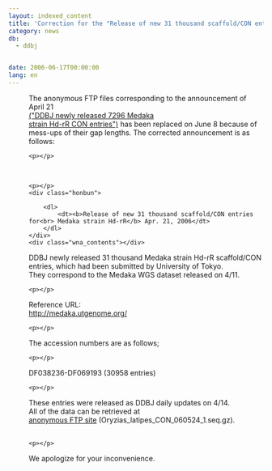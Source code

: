 ```yaml
---
layout: indexed_content
title: 'Correction for the "Release of new 31 thousand scaffold/CON entries for Medaka strain Hd-rR (Apr.21)'
category: news
db:
  - ddbj


date: 2006-06-17T00:00:00
lang: en
---
```


<html>
<dd>The anonymous FTP files corresponding to the announcement of April 21<br> <a href="/whatsnew/2006-e.html#060421">("DDBJ newly released 7296 Medaka<br> strain Hd-rR CON entries")</a> has been replaced on June 8 because of<br> mess-ups of their gap lengths. The corrected announcement is as follows:

    <p></p>
</dd>
<dd> 

    <p></p>
    <div class="honbun">

        <dl>
            <dt><b>Release of new 31 thousand scaffold/CON entries for<br> Medaka strain Hd-rR</b> Apr. 21, 2006</dt>
        </dl>
    </div>
    <div class="wna_contents"></div>
</dd>
<dd>DDBJ newly released 31 thousand Medaka strain Hd-rR scaffold/CON<br> entries, which had been submitted by University of Tokyo.<br> They correspond to the Medaka WGS dataset released on 4/11.

    <p></p>
</dd>
<dd>Reference URL:<br> <a href="http://medaka.utgenome.org/" target="_blank">http://medaka.utgenome.org/</a>

    <p></p>
</dd>
<dd>The accession numbers are as follows;

    <p></p>
</dd>
<dd>DF038236-DF069193 (30958 entries)

    <p></p>
</dd>
<dd>These entries were released as DDBJ daily updates on 4/14.<br> All of the data can be retrieved at<br> <a href="ftp://ftp.ddbj.nig.ac.jp/ddbj_database/mass/Oryzias_latipes_CON/">anonymous FTP site</a> (Oryzias_latipes_CON_060524_1.seq.gz). </dd>
<dd> 

    <p></p>
</dd>
<dd>We apologize for your inconvenience.</dd>
</html>
